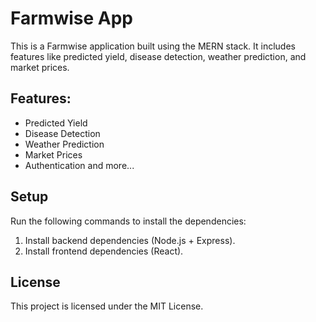 # Farmwise App

This is a Farmwise application built using the MERN stack. It includes features like predicted yield, disease detection, weather prediction, and market prices.

## Features:
- Predicted Yield
- Disease Detection
- Weather Prediction
- Market Prices
- Authentication and more...

## Setup

Run the following commands to install the dependencies:

1. Install backend dependencies (Node.js + Express).
2. Install frontend dependencies (React).

## License

This project is licensed under the MIT License.
